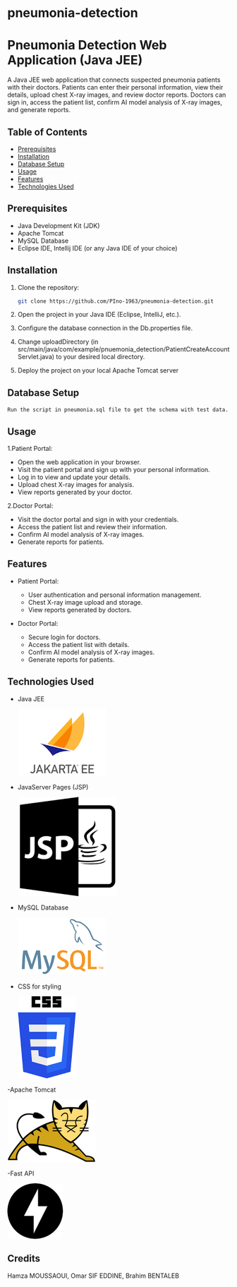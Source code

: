 # pneumonia-detection
# Pneumonia Detection Web Application (Java JEE)

A Java JEE web application that connects suspected pneumonia patients with their doctors. Patients can enter their personal information, view their details, upload chest X-ray images, and review doctor reports. Doctors can sign in, access the patient list, confirm AI model analysis of X-ray images, and generate reports.

## Table of Contents

- [Prerequisites](#prerequisites)
- [Installation](#installation)
- [Database Setup](#database-setup)
- [Usage](#usage)
- [Features](#features)
- [Technologies Used](#technologies-used)


## Prerequisites

- Java Development Kit (JDK)
- Apache Tomcat
- MySQL Database
- Eclipse IDE, Intellij IDE (or any Java IDE of your choice)

## Installation

1. Clone the repository:

   ```bash
   git clone https://github.com/PIno-1963/pneumonia-detection.git
   ```
2. Open the project in your Java IDE (Eclipse, IntelliJ, etc.).

3. Configure the database connection in the Db.properties file.

4. Change uploadDirectory (in src/main/java/com/example/pnuemonia_detection/PatientCreateAccountServlet.java) to your desired local directory.

5. Deploy the project on your local Apache Tomcat server


## Database Setup

    Run the script in pneumonia.sql file to get the schema with test data.

## Usage

1.Patient Portal:
- Open the web application in your browser.
- Visit the patient portal and sign up with your personal information.
- Log in to view and update your details.
- Upload chest X-ray images for analysis.
- View reports generated by your doctor.

2.Doctor Portal:
- Visit the doctor portal and sign in with your credentials.
- Access the patient list and review their information.
- Confirm AI model analysis of X-ray images.
- Generate reports for patients.

## Features

- Patient Portal:
  - User authentication and personal information management.
  - Chest X-ray image upload and storage.
  - View reports generated by doctors.

- Doctor Portal:
    - Secure login for doctors.
    - Access the patient list with details.
    - Confirm AI model analysis of X-ray images.
    - Generate reports for patients.

## Technologies Used

  - Java JEE

    ![JEE](images/jee.png)


    
  - JavaServer Pages (JSP)





    ![JSP](images/jsp.png)



    
  - MySQL Database




    ![MYSQL](images/mysql.png)



    
  - CSS for styling





    ![CSS](images/css.png)


    
  -Apache Tomcat


  ![TOMCAT](images/tomcat.png)



  -Fast API



  ![FASTAPI](images/fast_api.png)




## Credits

Hamza MOUSSAOUI,    Omar SIF EDDINE,    Brahim BENTALEB

  
    







